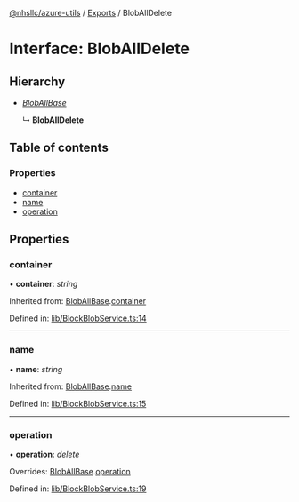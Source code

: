[@nhsllc/azure-utils](../README.md) / [Exports](../modules.md) / BlobAllDelete

# Interface: BlobAllDelete

## Hierarchy

* [*BlobAllBase*](bloballbase.md)

  ↳ **BlobAllDelete**

## Table of contents

### Properties

- [container](bloballdelete.md#container)
- [name](bloballdelete.md#name)
- [operation](bloballdelete.md#operation)

## Properties

### container

• **container**: *string*

Inherited from: [BlobAllBase](bloballbase.md).[container](bloballbase.md#container)

Defined in: [lib/BlockBlobService.ts:14](https://github.com/nhsllc/azure-utils/blob/6ef1e3a/lib/BlockBlobService.ts#L14)

___

### name

• **name**: *string*

Inherited from: [BlobAllBase](bloballbase.md).[name](bloballbase.md#name)

Defined in: [lib/BlockBlobService.ts:15](https://github.com/nhsllc/azure-utils/blob/6ef1e3a/lib/BlockBlobService.ts#L15)

___

### operation

• **operation**: *delete*

Overrides: [BlobAllBase](bloballbase.md).[operation](bloballbase.md#operation)

Defined in: [lib/BlockBlobService.ts:19](https://github.com/nhsllc/azure-utils/blob/6ef1e3a/lib/BlockBlobService.ts#L19)

